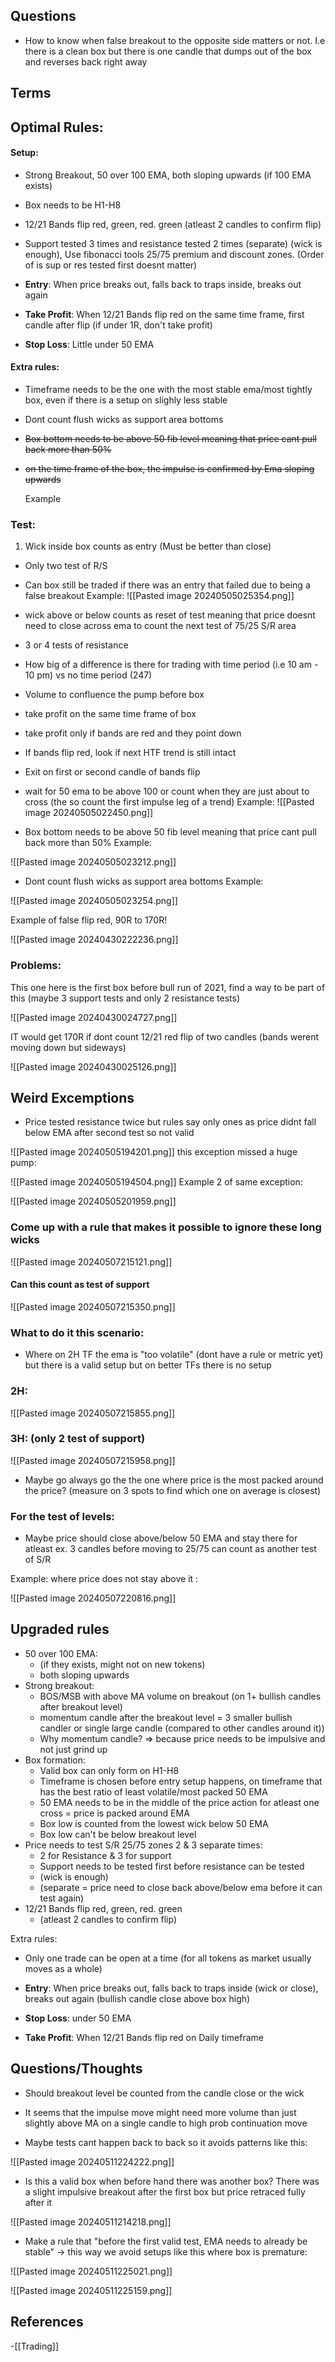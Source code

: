 
## Questions

- How to know when false breakout to the opposite side matters or not. I.e there is a clean box but there is one candle that dumps out of the box and reverses back right away

## Terms



## Optimal Rules:

#### Setup:

- Strong Breakout, 50 over 100 EMA, both sloping upwards (if 100 EMA exists)
- Box needs to be H1-H8
- 12/21 Bands flip red, green, red. green (atleast 2 candles to confirm flip)
- Support tested 3 times and resistance tested 2 times (separate)  (wick is enough), Use fibonacci tools 25/75 premium and discount zones.
  (Order of is sup or res tested first doesnt matter)
  

- **Entry**: When price breaks out, falls back to traps inside, breaks out again 
- **Take Profit**: When 12/21 Bands flip red on the same time frame, first candle after flip (if under 1R, don't take profit)
- **Stop Loss**: Little under 50 EMA


#### Extra rules:

- Timeframe needs to be the one with the most stable ema/most tightly box, even if there is a setup on slighly less stable
- Dont count flush wicks as support area bottoms
- ~~Box bottom needs to be above 50 fib level  meaning that price cant pull back more than 50%~~
- ~~on the time frame of the box, the impulse is confirmed by Ema sloping upwards~~
  
  Example
### Test:

1. Wick inside box counts as entry (Must be better than close)
- Only two test of R/S
- Can box still be traded if there was an entry that failed due to being a false breakout
Example:
![[Pasted image 20240505025354.png]]

- wick above or below counts as reset of test meaning that price doesnt need to close across ema to count the next test of 75/25 S/R area 
- 3 or 4 tests of resistance
- How big of a difference is there for trading with time period (i.e 10 am - 10 pm) vs no time period (247)
- Volume to confluence the pump before box
- take profit on the same time frame of box
- take profit only if bands are red and they point down
- If bands flip red, look if next HTF trend is still intact
- Exit on first or second candle of bands flip
- wait for 50 ema to be above 100 or count when they are just about to cross (the so count the first impulse leg of a trend) Example:
![[Pasted image 20240505022450.png]]
- Box bottom needs to be above 50 fib level  meaning that price cant pull back more than 50%
Example:

![[Pasted image 20240505023212.png]]

- Dont count flush wicks as support area bottoms
Example:

![[Pasted image 20240505023254.png]]

Example of false flip red, 90R to 170R!

![[Pasted image 20240430222236.png]]


### Problems: 

This one here is the first box before bull run of 2021, find a way to be part of this (maybe 3 support tests and only 2 resistance tests)

![[Pasted image 20240430024727.png]]

IT would get 170R if dont count 12/21 red flip of two candles (bands werent moving down but sideways)

![[Pasted image 20240430025126.png]]

## Weird Excemptions

- Price tested resistance twice but rules say only ones as price didnt fall below EMA after second test so not valid

![[Pasted image 20240505194201.png]]
this exception missed a huge pump:

![[Pasted image 20240505194504.png]]
Example 2 of same exception:

![[Pasted image 20240505201959.png]]






### Come up with a rule that makes it possible to ignore these long wicks 

![[Pasted image 20240507215121.png]]


#### Can this count as test of support

![[Pasted image 20240507215350.png]]




### What to do it this scenario:

- Where on 2H TF the ema is "too volatile" (dont have a rule or metric yet) but there is a valid setup but on better TFs there is no setup

### 2H:

![[Pasted image 20240507215855.png]]

### 3H: (only 2 test of support)

![[Pasted image 20240507215958.png]]


- Maybe go always go the the one where price is the most packed around the price? (measure on 3 spots to find which one on average is closest)


### For the test of levels: 

- Maybe price should close above/below 50 EMA and stay there for atleast ex. 3 candles before moving to 25/75 can count as another test of S/R

Example: where price does not stay above it :

![[Pasted image 20240507220816.png]]

## Upgraded rules

- 50 over 100 EMA:  
     - (if they exists, might not on new tokens)
     - both sloping upwards
- Strong breakout: 
     - BOS/MSB with above MA volume on breakout (on 1+ bullish candles after breakout level)
     - momentum candle after the breakout level = 3 smaller bullish candler or single large candle (compared to other candles around it)) 
     - Why momentum candle? => because price needs to be impulsive and not just grind up 
- Box formation:
     - Valid box can only form on H1-H8
     - Timeframe is chosen before entry setup happens, on timeframe that has the best ratio of least volatile/most packed 50 EMA
     - 50 EMA needs to be in the middle of the price action for atleast one cross = price is packed around EMA
     - Box low is counted from the lowest wick below 50 EMA
     - Box low can't be below breakout level
- Price needs to test S/R 25/75 zones 2 & 3 separate times:
     - 2 for Resistance & 3 for support
     - Support needs to be tested first before resistance can be tested
     - (wick is enough) 
     - (separate = price need to close back above/below ema before it can test again)
- 12/21 Bands flip red, green, red. green 
     - (atleast 2 candles to confirm flip) 

Extra rules:

- Only one trade can be open at a time (for all tokens as market usually moves as a whole)

- **Entry**: When price breaks out, falls back to traps inside (wick or close), breaks out again (bullish candle close above box high) 
- **Stop Loss**: under 50 EMA
- **Take Profit**: When 12/21 Bands flip red on Daily timeframe


## Questions/Thoughts

- Should breakout level be counted from the candle close or the wick 

- It seems that the impulse move might need more volume than just slightly above MA on a single candle to high prob continuation move

- Maybe tests cant happen back to back so it avoids patterns like this:

![[Pasted image 20240511224222.png]]

- Is this a valid box when before hand there was another box? There was a slight impulsive breakout after the first box but price retraced fully after it

![[Pasted image 20240511214218.png]]

- Make a rule that "before the first valid test, EMA needs to already be stable"
  -> this way we avoid setups like this where box is premature:

![[Pasted image 20240511225021.png]]

![[Pasted image 20240511225159.png]]



## References
<!-- Links to pages not referenced in the content -->
-[[Trading]]
